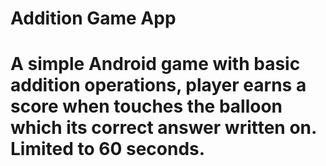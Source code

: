 # Addition Game App

# A simple Android game with basic addition operations, player earns a score when touches the balloon which its correct answer written on. Limited to 60 seconds.
